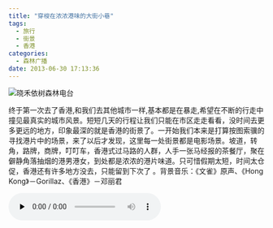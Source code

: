 ```yaml
---
title: "穿梭在浓浓港味的大街小巷"
tags:
  - 旅行
  - 街景
  - 香港
categories:
  - 森林广播
date: 2013-06-30 17:13:36
---
```


![晓禾依树森林电台](../../../images/radiocover/radio_057.jpg) 

终于第一次去了香港,和我们去其他城市一样,基本都是在暴走,希望在不断的行走中撞见最真实的城市风景。短短几天的行程让我们只能在市区走走看看，没时间去更多更远的地方，印象最深的就是香港的街景了。一开始我们本来是打算按图索骥的寻找港片中的场景，来了以后才发现，这里每一处街景都是电影场景。坡道，转角，路牌，商牌，叮叮车，香港式过马路的人群，人手一张马经报的茶餐厅，聚在僻静角落抽烟的港男港女，到处都是浓浓的港片味道。只可惜假期太短，时间太仓促，香港还有许多地方没去，只能留到下次了 。背景音乐：《文雀》原声、《Hong Kong》－Gorillaz、《香港》－邓丽君   

<audio id="audio" controls="" preload="none">
  <source id="mp3" src="http://www.coletree.com/radio/coletree_radio_057.mp3">
</audio>